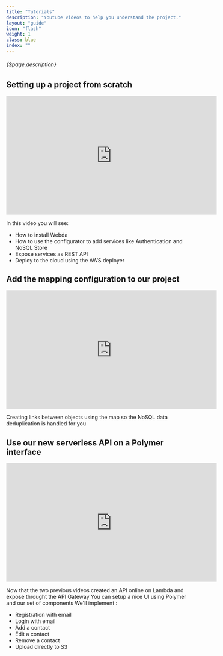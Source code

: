 ```yaml
---
title: "Tutorials"
description: "Youtube videos to help you understand the project."
layout: "guide"
icon: "flash"
weight: 1
class: blue
index: ""
---
```


###### {$page.description}

<article id="1">

## Setting up a project from scratch

<iframe width="560" height="315" src="https://www.youtube.com/embed/T45sg5qbQVY" frameborder="0" allowfullscreen></iframe>

In this video you will see:
 * How to install Webda
 * How to use the configurator to add services like Authentication and NoSQL Store
 * Expose services as REST API
 * Deploy to the cloud using the AWS deployer

</article>


<article id="2">

## Add the mapping configuration to our project

<iframe width="560" height="315" src="https://www.youtube.com/embed/mW6-I0edsbA" frameborder="0" allowfullscreen></iframe>

Creating links between objects using the map so the NoSQL data deduplication is handled for you

</article>


<article id="3">

## Use our new serverless API on a Polymer interface

<iframe width="560" height="315" src="https://www.youtube.com/embed/xzzRHYQOS0E" frameborder="0" allowfullscreen></iframe>

Now that the two previous videos created an API online on Lambda and expose throught the API Gateway
You can setup a nice UI using Polymer and our set of components
We'll implement :
 * Registration with email
 * Login with email
 * Add a contact
 * Edit a contact
 * Remove a contact
 * Upload directly to S3

</article>